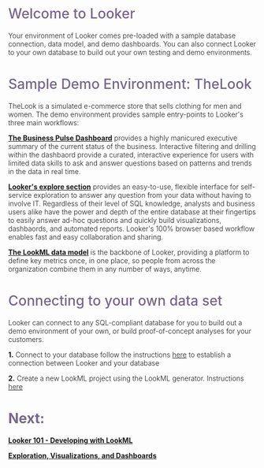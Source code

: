 <h1 style="padding-bottom:0px;color:#76678b;font-weight:500">Welcome to Looker</h1>
<p style="font-weight: 300">
Your environment of Looker comes pre-loaded with a sample database connection, data model, and demo dashboards. You can also connect Looker to your own database to build out your own testing and demo environments.
</p>
<h1 style="padding-bottom:0px;color:#76678b;font-weight:500">Sample Demo Environment: TheLook</h1>
<p style="font-weight: 300">
TheLook is a simulated e-commerce store that sells clothing for men and women. The demo environment provides sample entry-points to Looker's three main workflows:
</p>
<p style="font-weight: 300">
<strong><a href = "/dashboards/thelook/business_pulse" style="text-decoration:underline">The Business Pulse Dashboard</a></strong> provides a highly manicured executive summary of the current status of the business. Interactive filtering and drilling within the dashbaord provide a curated, interactive experience for users with limited data skills to ask and answer questions based on patterns and trends in the data in real time.
 </p>
 <p style="font-weight: 300">
 <strong><a href = "/explore/thelook/order_items" style="text-decoration:underline">Looker's explore section</a></strong> provides an easy-to-use, flexible interface for self-service exploration to answer any question from your data without having to involve IT. Regardless of their level of SQL knowledge, analysts and business users alike have the power and depth of the entire database at their fingertips to easily answer ad-hoc questions and quickly build visualizations, dashbaords, and automated reports. Looker's 100% browser based workflow enables fast and easy collaboration and sharing.
</p>
<p style="font-weight: 300">
<strong><a href = "/projects" style="text-decoration:underline">The LookML data model</a></strong> is the backbone of Looker, providing a platform to define key metrics once, in one place, so people from across the organization combine them in any number of ways, anytime.
</p>

<h1 style="padding-bottom:0px;color:#76678b;font-weight:500">Connecting to your own data set</h1>

<p style="font-weight: 300">
Looker can connect to any SQL-compliant database for you to build out a demo environment of your own, or build proof-of-concept analyses for your customers.
</p>

<p style="font-weight: 300">
<strong>1.</strong> Connect to your database follow the instructions <a href = "http://www.looker.com/docs/admin/looker-hosted" style="text-decoration:underline">here</a> to establish a connection between Looker and your database
</p>

<p style="font-weight: 300">
<strong>2.</strong> Create a new LookML project using the LookML generator. Instructions <a href = "http://www.looker.com/docs/data-modeling/getting-started/connect-to-db-and-generate-model" style="text-decoration:underline">here</a>
</p>


<h1 style="padding-bottom:0px;color:#76678b;font-weight:500">
<strong>Next:</strong> </h1>
<p style="font-weight: 300"><strong><a href = "/documents/002_lookml_101.md" style="text-decoration:underline">Looker 101 - Developing with LookML</a></strong>
</p>
<strong><a href = "/documents/003_business_analyst_101.md" style="text-decoration:underline">Exploration, Visualizations, and Dashboards</a></strong>
